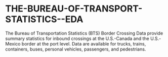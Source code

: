 # THE-BUREAU-OF-TRANSPORT-STATISTICS--EDA
The Bureau of Transportation Statistics (BTS) Border Crossing Data provide summary statistics for inbound crossings at the U.S.-Canada and the U.S.-Mexico border at the port level. Data are available for trucks, trains, containers, buses, personal vehicles, passengers, and pedestrians.
